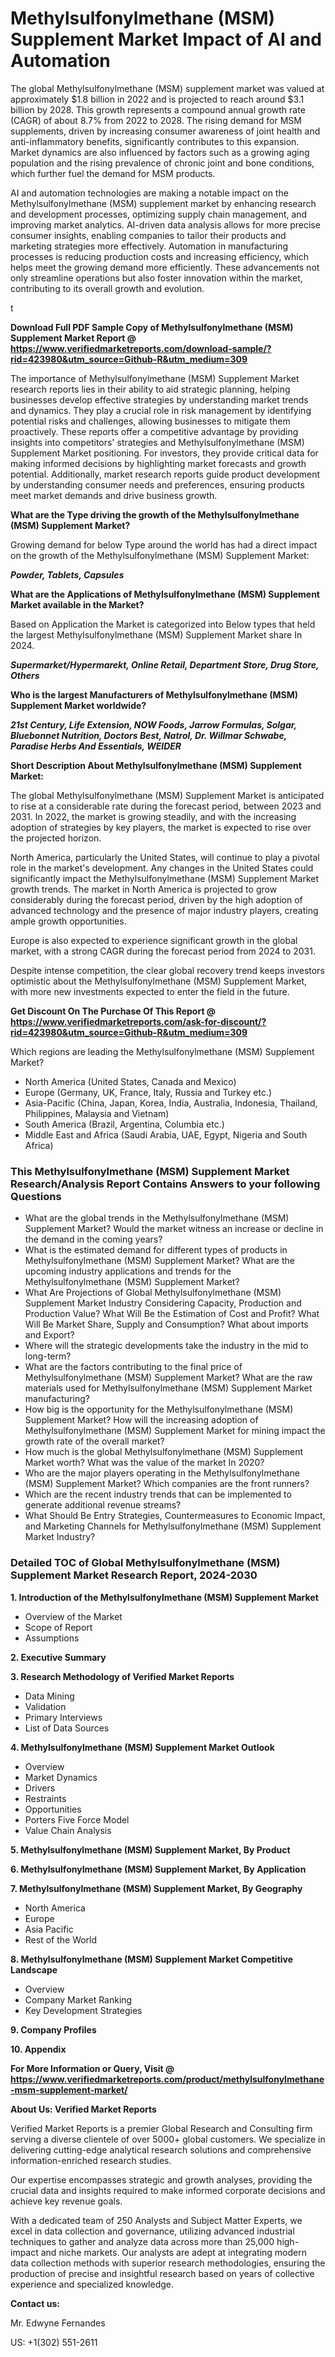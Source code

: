 <meta name="title" content="Global Methylsulfonylmethane (MSM) Supplement Market Impact of AI and Automation"><meta name="description" content="The global Methylsulfonylmethane (MSM) supplement market was valued at approximately $1.8 billion in 2022 and is projected to reach around $3.1 billion by 2028. This g"><meta name="title" content="Methylsulfonylmethane (MSM) Supplement Market Size, Share, Scope, Trends, Growth, Opportunities, Analysis, Forecast"><h1>Methylsulfonylmethane (MSM) Supplement Market Impact of AI and Automation</h1><p>The global Methylsulfonylmethane (MSM) supplement market was valued at approximately $1.8 billion in 2022 and is projected to reach around $3.1 billion by 2028. This growth represents a compound annual growth rate (CAGR) of about 8.7% from 2022 to 2028. The rising demand for MSM supplements, driven by increasing consumer awareness of joint health and anti-inflammatory benefits, significantly contributes to this expansion. Market dynamics are also influenced by factors such as a growing aging population and the rising prevalence of chronic joint and bone conditions, which further fuel the demand for MSM products.</p><p>AI and automation technologies are making a notable impact on the Methylsulfonylmethane (MSM) supplement market by enhancing research and development processes, optimizing supply chain management, and improving market analytics. AI-driven data analysis allows for more precise consumer insights, enabling companies to tailor their products and marketing strategies more effectively. Automation in manufacturing processes is reducing production costs and increasing efficiency, which helps meet the growing demand more efficiently. These advancements not only streamline operations but also foster innovation within the market, contributing to its overall growth and evolution.</p>t</p><p id="" class=""><strong>Download Full PDF Sample Copy of Methylsulfonylmethane (MSM) Supplement Market Report @ <a href="https://www.verifiedmarketreports.com/download-sample/?rid=423980&utm_source=Github-R&utm_medium=309" target="_blank">https://www.verifiedmarketreports.com/download-sample/?rid=423980&utm_source=Github-R&utm_medium=309</a></strong></p><p>The importance of&nbsp;Methylsulfonylmethane (MSM) Supplement Market research reports lies in their ability to aid strategic planning, helping businesses develop effective strategies by understanding market trends and dynamics. They play a crucial role in risk management by identifying potential risks and challenges, allowing businesses to mitigate them proactively. These reports offer a competitive advantage by providing insights into competitors' strategies and Methylsulfonylmethane (MSM) Supplement Market positioning. For investors, they provide critical data for making informed decisions by highlighting market forecasts and growth potential. Additionally, market research reports guide product development by understanding consumer needs and preferences, ensuring products meet market demands and drive business growth.</p><p><strong>What are the&nbsp;Type driving the growth of the Methylsulfonylmethane (MSM) Supplement Market?</strong></p><p id="" class="">Growing demand for below Type around the world has had a direct impact on the growth of the Methylsulfonylmethane (MSM) Supplement Market:</p><em><strong>Powder, Tablets, Capsules</strong></em></p><strong>What are the&nbsp;Applications&nbsp;of Methylsulfonylmethane (MSM) Supplement Market available in the Market?</strong></p><p id="" class="">Based on Application the Market is categorized into Below types that held the largest Methylsulfonylmethane (MSM) Supplement Market share In 2024.</p><em><strong>Supermarket/Hypermarekt, Online Retail, Department Store, Drug Store, Others</strong></em></p><strong>Who is the largest Manufacturers of Methylsulfonylmethane (MSM) Supplement Market worldwide?</strong></p><p><em><strong>21st Century, Life Extension, NOW Foods, Jarrow Formulas, Solgar, Bluebonnet Nutrition, Doctors Best, Natrol, Dr. Willmar Schwabe, Paradise Herbs And Essentials, WEIDER</strong></em></p><p id="" class=""><strong>Short Description About Methylsulfonylmethane (MSM) Supplement Market:</strong></p><p>The global Methylsulfonylmethane (MSM) Supplement Market is anticipated to rise at a considerable rate during the forecast period, between 2023 and 2031. In 2022, the market is growing steadily, and with the increasing adoption of strategies by key players, the market is expected to rise over the projected horizon.</p><p>North America, particularly the United States, will continue to play a pivotal role in the market's development. Any changes in the United States could significantly impact the Methylsulfonylmethane (MSM) Supplement Market growth trends. The market in North America is projected to grow considerably during the forecast period, driven by the high adoption of advanced technology and the presence of major industry players, creating ample growth opportunities.</p><p>Europe is also expected to experience significant growth in the global market, with a strong CAGR during the forecast period from 2024 to 2031.</p><p>Despite intense competition, the clear global recovery trend keeps investors optimistic about the Methylsulfonylmethane (MSM) Supplement Market, with more new investments expected to enter the field in the future.</p><p id="" class=""><strong>Get Discount On The Purchase Of This Report @ <a href="https://www.verifiedmarketreports.com/ask-for-discount/?rid=423980&utm_source=Github-R&utm_medium=309" target="_blank">https://www.verifiedmarketreports.com/ask-for-discount/?rid=423980&utm_source=Github-R&utm_medium=309</a></strong></p>Which regions are leading the Methylsulfonylmethane (MSM) Supplement Market?</p><ul><li>North America (United States, Canada and Mexico)</li><li>Europe (Germany, UK, France, Italy, Russia and Turkey etc.)</li><li>Asia-Pacific (China, Japan, Korea, India, Australia, Indonesia, Thailand, Philippines, Malaysia and Vietnam)</li><li>South America (Brazil, Argentina, Columbia etc.)</li><li>Middle East and Africa (Saudi Arabia, UAE, Egypt, Nigeria and South Africa)</li></ul><h3 id="" class="">This Methylsulfonylmethane (MSM) Supplement Market Research/Analysis Report Contains Answers to your following Questions</h3><ul><li>What are the global trends in the Methylsulfonylmethane (MSM) Supplement Market? Would the market witness an increase or decline in the demand in the coming years?</li><li>What is the estimated demand for different types of products in Methylsulfonylmethane (MSM) Supplement Market? What are the upcoming industry applications and trends for the Methylsulfonylmethane (MSM) Supplement Market?</li><li>What Are Projections of Global Methylsulfonylmethane (MSM) Supplement Market Industry Considering Capacity, Production and Production Value? What Will Be the Estimation of Cost and Profit? What Will Be Market Share, Supply and Consumption? What about imports and Export?</li><li>Where will the strategic developments take the industry in the mid to long-term?</li><li>What are the factors contributing to the final price of Methylsulfonylmethane (MSM) Supplement Market? What are the raw materials used for Methylsulfonylmethane (MSM) Supplement Market manufacturing?</li><li>How big is the opportunity for the Methylsulfonylmethane (MSM) Supplement Market? How will the increasing adoption of Methylsulfonylmethane (MSM) Supplement Market for mining impact the growth rate of the overall market?</li><li>How much is the global Methylsulfonylmethane (MSM) Supplement Market worth? What was the value of the market In 2020?</li><li>Who are the major players operating in the Methylsulfonylmethane (MSM) Supplement Market? Which companies are the front runners?</li><li>Which are the recent industry trends that can be implemented to generate additional revenue streams?</li><li>What Should Be Entry Strategies, Countermeasures to Economic Impact, and Marketing Channels for Methylsulfonylmethane (MSM) Supplement Market Industry?</li></ul><h3 id="" class="">Detailed TOC of Global Methylsulfonylmethane (MSM) Supplement Market Research Report, 2024-2030</h3><p id="" class=""><strong>1. Introduction of the Methylsulfonylmethane (MSM) Supplement Market</strong></p><ul><li>Overview of the Market</li><li>Scope of Report</li><li>Assumptions</li></ul><p id="" class=""><strong>2. Executive Summary</strong></p><p id="" class=""><strong>3. Research Methodology of Verified Market Reports</strong></p><ul><li>Data Mining</li><li>Validation</li><li>Primary Interviews</li><li>List of Data Sources</li></ul><p id="" class=""><strong>4. Methylsulfonylmethane (MSM) Supplement Market Outlook</strong></p><ul><li>Overview</li><li>Market Dynamics</li><li>Drivers</li><li>Restraints</li><li>Opportunities</li><li>Porters Five Force Model</li><li>Value Chain Analysis</li></ul><p id="" class=""><strong>5. Methylsulfonylmethane (MSM) Supplement Market, By Product</strong></p><p id="" class=""><strong>6. Methylsulfonylmethane (MSM) Supplement Market, By Application</strong></p><p id="" class=""><strong>7. Methylsulfonylmethane (MSM) Supplement Market, By Geography</strong></p><ul><li>North America</li><li>Europe</li><li>Asia Pacific</li><li>Rest of the World</li></ul><p id="" class=""><strong>8. Methylsulfonylmethane (MSM) Supplement Market Competitive Landscape</strong></p><ul><li>Overview</li><li>Company Market Ranking</li><li>Key Development Strategies</li></ul><p id="" class=""><strong>9. Company Profiles</strong></p><p id="" class=""><strong>10. Appendix</strong></p><p id="" class=""><strong>For More Information or Query, Visit @ <a href="https://www.verifiedmarketreports.com/product/methylsulfonylmethane-msm-supplement-market/" target="_blank">https://www.verifiedmarketreports.com/product/methylsulfonylmethane-msm-supplement-market/</a></strong></p><p id="" class=""><strong>About Us: Verified Market Reports</strong></p><p id="" class="">Verified Market Reports is a premier Global Research and Consulting firm serving a diverse clientele of over 5000+ global customers. We specialize in delivering cutting-edge analytical research solutions and comprehensive information-enriched research studies.</p><p id="" class="">Our expertise encompasses strategic and growth analyses, providing the crucial data and insights required to make informed corporate decisions and achieve key revenue goals.</p><p id="" class="">With a dedicated team of 250 Analysts and Subject Matter Experts, we excel in data collection and governance, utilizing advanced industrial techniques to gather and analyze data across more than 25,000 high-impact and niche markets. Our analysts are adept at integrating modern data collection methods with superior research methodologies, ensuring the production of precise and insightful research based on years of collective experience and specialized knowledge.</p><p id="" class=""><strong>Contact us:</strong></p><p id="" class="">Mr. Edwyne Fernandes</p><p id="" class="">US: +1(302) 551-2611</p>